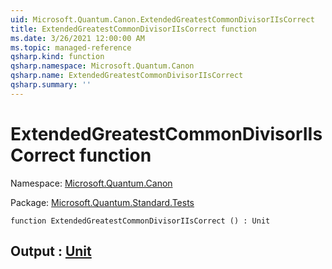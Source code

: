 ```yaml
---
uid: Microsoft.Quantum.Canon.ExtendedGreatestCommonDivisorIIsCorrect
title: ExtendedGreatestCommonDivisorIIsCorrect function
ms.date: 3/26/2021 12:00:00 AM
ms.topic: managed-reference
qsharp.kind: function
qsharp.namespace: Microsoft.Quantum.Canon
qsharp.name: ExtendedGreatestCommonDivisorIIsCorrect
qsharp.summary: ''
---
```


# ExtendedGreatestCommonDivisorIIsCorrect function

Namespace: [Microsoft.Quantum.Canon](xref:Microsoft.Quantum.Canon)

Package: [Microsoft.Quantum.Standard.Tests](https://nuget.org/packages/Microsoft.Quantum.Standard.Tests)




```qsharp
function ExtendedGreatestCommonDivisorIIsCorrect () : Unit
```


## Output : [Unit](xref:microsoft.quantum.lang-ref.unit)

